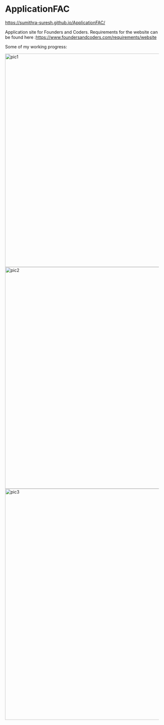 # ApplicationFAC
https://sumithra-suresh.github.io/ApplicationFAC/

Application site for Founders and Coders. Requirements for the website can be found here :https://www.foundersandcoders.com/requirements/website

Some of my working progress:

<img width="698" alt="pic1" src="https://user-images.githubusercontent.com/90449646/164976967-68ca6372-d639-4b5f-b666-cfc641b23a4f.png">

<img width="725" alt="pic2" src="https://user-images.githubusercontent.com/90449646/164977023-73bc2295-5a57-434a-be37-044a6b307c2c.png">

<img width="756" alt="pic3" src="https://user-images.githubusercontent.com/90449646/164977040-13391a0f-80e0-44c9-a6a2-a713bf7099cd.png">
